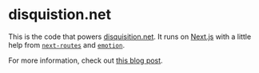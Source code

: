 # disquistion.net

This is the code that powers [disquisition.net](https://disquisition.net). It
runs on [Next.js](https://github.com/zeit/next.js) with a little help from
[`next-routes`](https://github.com/fridays/next-routes) and
[`emotion`](https://github.com/emotion-js/emotion).

For more information, check out
[this blog post](https://disquisition.net/blog/building-my-blog-with-next).
